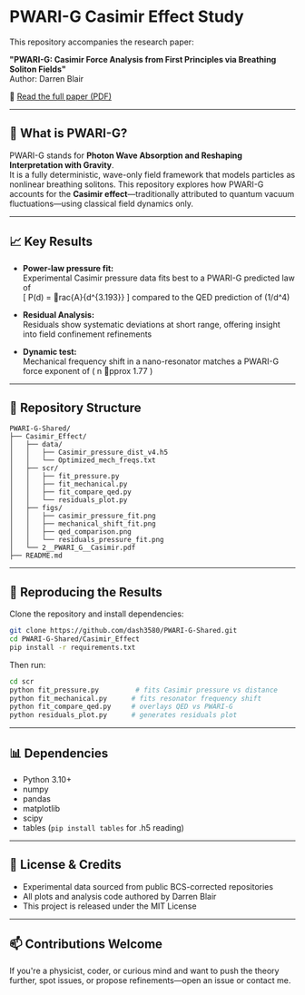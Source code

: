 # PWARI-G Casimir Effect Study

This repository accompanies the research paper:

**"PWARI-G: Casimir Force Analysis from First Principles via Breathing Soliton Fields"**  
Author: Darren Blair

📄 [Read the full paper (PDF)](./2__PWARI_G__Casimir.pdf)

---

## 🔬 What is PWARI-G?

PWARI-G stands for **Photon Wave Absorption and Reshaping Interpretation with Gravity**.  
It is a fully deterministic, wave-only field framework that models particles as nonlinear breathing solitons. This repository explores how PWARI-G accounts for the **Casimir effect**—traditionally attributed to quantum vacuum fluctuations—using classical field dynamics only.

---

## 📈 Key Results

- **Power-law pressure fit:**  
  Experimental Casimir pressure data fits best to a PWARI-G predicted law of  
  \[
  P(d) = rac{A}{d^{3.193}}
  \]
  compared to the QED prediction of \(1/d^4\)

- **Residual Analysis:**  
  Residuals show systematic deviations at short range, offering insight into field confinement refinements

- **Dynamic test:**  
  Mechanical frequency shift in a nano-resonator matches a PWARI-G force exponent of \( n pprox 1.77 \)

---

## 📂 Repository Structure

```
PWARI-G-Shared/
├── Casimir_Effect/
│   ├── data/
│   │   ├── Casimir_pressure_dist_v4.h5
│   │   └── Optimized_mech_freqs.txt
│   ├── scr/
│   │   ├── fit_pressure.py
│   │   ├── fit_mechanical.py
│   │   ├── fit_compare_qed.py
│   │   └── residuals_plot.py
│   ├── figs/
│   │   ├── casimir_pressure_fit.png
│   │   ├── mechanical_shift_fit.png
│   │   ├── qed_comparison.png
│   │   └── residuals_pressure_fit.png
│   └── 2__PWARI_G__Casimir.pdf
├── README.md
```

---

## 🧪 Reproducing the Results

Clone the repository and install dependencies:

```bash
git clone https://github.com/dash3580/PWARI-G-Shared.git
cd PWARI-G-Shared/Casimir_Effect
pip install -r requirements.txt
```

Then run:

```bash
cd scr
python fit_pressure.py         # fits Casimir pressure vs distance
python fit_mechanical.py      # fits resonator frequency shift
python fit_compare_qed.py     # overlays QED vs PWARI-G
python residuals_plot.py      # generates residuals plot
```

---

## 📊 Dependencies

- Python 3.10+
- numpy
- pandas
- matplotlib
- scipy
- tables (`pip install tables` for .h5 reading)

---

## 📜 License & Credits

- Experimental data sourced from public BCS-corrected repositories
- All plots and analysis code authored by Darren Blair
- This project is released under the MIT License

---

## 📫 Contributions Welcome

If you're a physicist, coder, or curious mind and want to push the theory further, spot issues, or propose refinements—open an issue or contact me.
